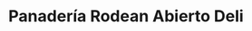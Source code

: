 ---
title: "Panadería Rodean Abierto Deli"
url: /caracas/panaderia-rodean-abierto-deli/
shop: panadería
---